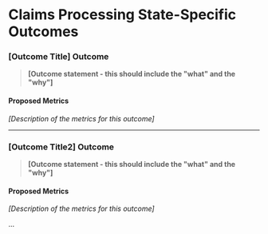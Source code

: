 # Claims Processing State-Specific Outcomes

### [Outcome Title] Outcome

> **[Outcome statement - this should include the "what" and the "why"]**

#### Proposed Metrics
*[Description of the metrics for this outcome]*

---

### [Outcome Title2] Outcome

> **[Outcome statement - this should include the "what" and the "why"]**

#### Proposed Metrics
*[Description of the metrics for this outcome]*

...

